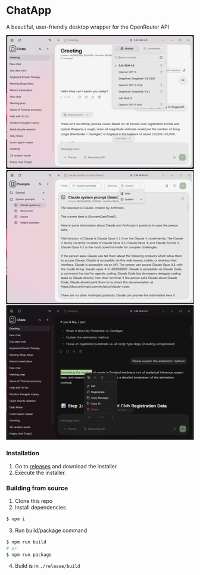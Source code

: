# ChatApp

A beautiful, user-friendly desktop wrapper for the OpenRouter API

![Screenshot of app](./assets/screenshots/Screenshot%202025-09-08%20175543.png)
![Screenshot of app](./assets/screenshots/Screenshot%202025-09-08%20175615.png)
![Screenshot of app](./assets/screenshots/Screenshot%202025-09-08%20175729.png)

### Installation

1. Go to [releases](https://github.com/Pergo911/llm-frontend-electron/releases/) and download the installer.
2. Execute the installer.

### Building from source

1. Clone this repo
2. Install dependencies

```bash
$ npm i
```

3. Run build/package command

```bash
$ npm run build
# or
$ npm run package
```

4. Build is in `./release/build`
